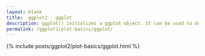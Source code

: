 ```yaml
---
layout: blank
title:  ggplot2 - ggplot
description: ggplot() initializes a ggplot object. It can be used to declare the input data frame for a graphic and to specify the set of plot aesthetics.
permalink: /ggplot2/plot-basics/ggplot/
---
```


{% include posts/ggplot2/plot-basics/ggplot.html %}
